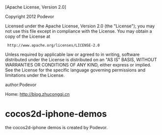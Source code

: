 [Apache License, Version 2.0]

Copyright 2012 Podevor

Licensed under the Apache License, Version 2.0 (the "License");
you may not use this file except in compliance with the License.
You may obtain a copy of the License at

     http://www.apache.org/licenses/LICENSE-2.0

Unless required by applicable law or agreed to in writing, software
distributed under the License is distributed on an "AS IS" BASIS,
WITHOUT WARRANTIES OR CONDITIONS OF ANY KIND, either express or implied.
See the License for the specific language governing permissions and
limitations under the License.


author:Podevor

Home: http://blog.zhucongqi.cn

cocos2d-iphone-demos
====================
the cocos2d-iphone demos is created by Podevor.
